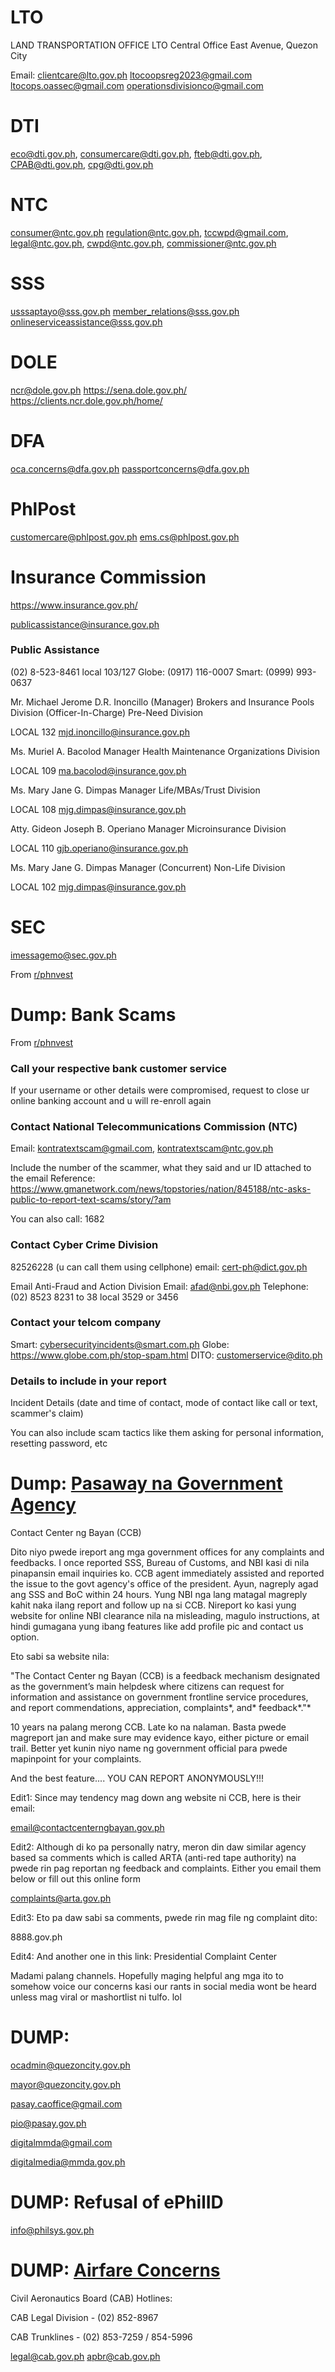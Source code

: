 # LTO
LAND TRANSPORTATION OFFICE 
LTO Central Office 
East Avenue, Quezon City  

Email: 
clientcare@lto.gov.ph 
ltocoopsreg2023@gmail.com 
ltocops.oassec@gmail.com 
operationsdivisionco@gmail.com 

# DTI

eco@dti.gov.ph,
consumercare@dti.gov.ph,
fteb@dti.gov.ph,
CPAB@dti.gov.ph,
cpg@dti.gov.ph

# NTC

consumer@ntc.gov.ph
regulation@ntc.gov.ph,
tccwpd@gmail.com,
legal@ntc.gov.ph,
cwpd@ntc.gov.ph,
commissioner@ntc.gov.ph

# SSS

usssaptayo@sss.gov.ph
member_relations@sss.gov.ph
onlineserviceassistance@sss.gov.ph

# DOLE

ncr@dole.gov.ph
https://sena.dole.gov.ph/
https://clients.ncr.dole.gov.ph/home/

# DFA

oca.concerns@dfa.gov.ph 
passportconcerns@dfa.gov.ph

# PhlPost

customercare@phlpost.gov.ph
ems.cs@phlpost.gov.ph

# Insurance Commission
https://www.insurance.gov.ph/

publicassistance@insurance.gov.ph

### Public Assistance
(02) 8-523-8461 local 103/127
Globe: (0917) 116-0007
Smart: (0999) 993-0637

Mr. Michael Jerome D.R. Inoncillo
(Manager) Brokers and Insurance Pools Division
(Officer-In-Charge) Pre-Need Division

LOCAL 132
mjd.inoncillo@insurance.gov.ph

Ms. Muriel A. Bacolod
Manager
Health Maintenance Organizations Division

LOCAL 109
ma.bacolod@insurance.gov.ph

Ms. Mary Jane G. Dimpas
Manager
Life/MBAs/Trust Division

LOCAL 108
mjg.dimpas@insurance.gov.ph

Atty. Gideon Joseph B. Operiano
Manager
Microinsurance Division

LOCAL 110
gjb.operiano@insurance.gov.ph

Ms. Mary Jane G. Dimpas
Manager (Concurrent)
Non-Life Division

LOCAL 102
mjg.dimpas@insurance.gov.ph

# SEC

imessagemo@sec.gov.ph

From [r/phnvest](https://www.reddit.com/r/phinvest/comments/15ehkns/a_ponzi_company_filed_a_defemation_lawsuit/)


# Dump: Bank Scams

From [r/phnvest](https://www.reddit.com/r/phinvest/comments/169h3nm/goddamn_bpi_scammers/)


### Call your respective bank customer service

If your username or other details were compromised, request to close ur online banking account and u will re-enroll again

### Contact National Telecommunications Commission (NTC)

Email: kontratextscam@gmail.com, kontratextscam@ntc.gov.ph

Include the number of the scammer, what they said and ur ID attached to the email
Reference: https://www.gmanetwork.com/news/topstories/nation/845188/ntc-asks-public-to-report-text-scams/story/?am

You can also call: 1682

### Contact Cyber Crime Division

82526228 (u can call them using cellphone)
email: cert-ph@dict.gov.ph

Email Anti-Fraud and Action Division
Email: afad@nbi.gov.ph
Telephone: (02) 8523 8231 to 38 local 3529 or 3456

### Contact your telcom company

Smart: cybersecurityincidents@smart.com.ph
Globe: https://www.globe.com.ph/stop-spam.html
DITO: customerservice@dito.ph

### Details to include in your report

Incident Details (date and time of contact, mode of contact like call or text, scammer's claim)

You can also include scam tactics like them asking for personal information, resetting password, etc


# Dump: [Pasaway na Government Agency](https://www.reddit.com/r/Philippines/comments/10qbbwy/please_spread_meron_tayong_legit_na_sumbungan_pag/)

Contact Center ng Bayan (CCB)

Dito niyo pwede ireport ang mga government offices for any complaints and feedbacks. I once reported SSS, Bureau of Customs, and NBI kasi di nila pinapansin email inquiries ko. CCB agent immediately assisted and reported the issue to the govt agency's office of the president. Ayun, nagreply agad ang SSS and BoC within 24 hours. Yung NBI nga lang matagal magreply kahit naka ilang report and follow up na si CCB. Nireport ko kasi yung website for online NBI clearance nila na misleading, magulo instructions, at hindi gumagana yung ibang features like add profile pic and contact us option.

Eto sabi sa website nila:

"The Contact Center ng Bayan (CCB) is a feedback mechanism designated as the government’s main helpdesk where citizens can request for information and assistance on government frontline service procedures, and report commendations, appreciation, complaints*, and* feedback*."*

10 years na palang merong CCB. Late ko na nalaman. Basta pwede magreport jan and make sure may evidence kayo, either picture or email trail. Better yet kunin niyo name ng government official para pwede mapinpoint for your complaints.

And the best feature.... YOU CAN REPORT ANONYMOUSLY!!!

Edit1: Since may tendency mag down ang website ni CCB, here is their email:

email@contactcenterngbayan.gov.ph

Edit2: Although di ko pa personally natry, meron din daw similar agency based sa comments which is called ARTA (anti-red tape authority) na pwede rin pag reportan ng feedback and complaints. Either you email them below or fill out this online form

complaints@arta.gov.ph

Edit3: Eto pa daw sabi sa comments, pwede rin mag file ng complaint dito:

8888.gov.ph

Edit4: And another one in this link: Presidential Complaint Center

Madami palang channels. Hopefully maging helpful ang mga ito to somehow voice our concerns kasi our rants in social media wont be heard unless mag viral or mashortlist ni tulfo. lol


# DUMP: 

ocadmin@quezoncity.gov.ph

mayor@quezoncity.gov.ph

pasay.caoffice@gmail.com

pio@pasay.gov.ph

digitalmmda@gmail.com

digitalmedia@mmda.gov.ph


# DUMP: Refusal of ePhilID

info@philsys.gov.ph


# DUMP: [Airfare Concerns](https://www.reddit.com/r/Philippines/comments/jfzvbt/airasia_refused_to_give_me_a_refund/) 

Civil Aeronautics Board (CAB) Hotlines:

CAB Legal Division - (02) 852-8967

CAB Trunklines - (02) 853-7259 / 854-5996

legal@cab.gov.ph
apbr@cab.gov.ph

